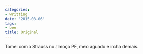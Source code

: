 ```yaml
---
categories:
- writting
date: '2015-08-06'
tags:
- beer
title: Original
---
```


Tomei com o Strauss no almoço PF, meio aguado e incha demais.


